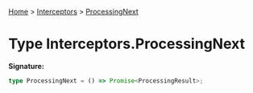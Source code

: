 [Home](../../../index.md) &gt; [Interceptors](../../interceptors.md) &gt; [ProcessingNext](./processingnext.md)

# Type Interceptors.ProcessingNext

<b>Signature:</b>

```typescript
type ProcessingNext = () => Promise<ProcessingResult>;
```
